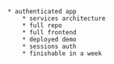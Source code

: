     * authenticated app  
		* services architecture  
		* full repo  
		* full frontend  
		* deployed demo  
		* sessions auth  
		* finishable in a week